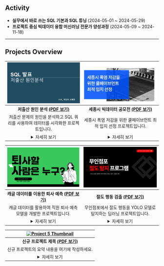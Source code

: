 











## Activity
- **실무에서 바로 쓰는 SQL 기본과 SQL 튜닝** (2024-05-01 ~ 2024-05-29)
- **프로젝트 중심 빅데이터 융합 머신러닝 전문가 양성과정** (2024-05-09 ~ 2024-11-18)

---

## Projects Overview

| [![SQL_표지](SQL_표지.png)](./11조_박진우_조혜정.pdf) | [![Project 2 Thumbnail](공모전_표지.png)](./세종시_폭염_저감을_위한_쿨페이브먼트_최적_입지_선정.pdf) |
|:------------------------------------------------------:|:-------------------------------------------------------------:|
| **저출산 원인 분석** [**(PDF 보기)**](./11조_박진우_조혜정.pdf) | **세종시 빅데이터 공모전** [**(PDF 보기)**](./세종시_폭염_저감을_위한_쿨페이브먼트_최적_입지_선정.pdf) |
| 저출산 문제의 원인을 분석하고 SQL 쿼리를 사용하여 데이터를 시각화한 프로젝트입니다. | 세종시 폭염 저감을 위한 쿨페이브먼트 최적 입지 선정 프로젝트입니다. |
| <details><summary>자세히 보기</summary> <div align="left"> 이 프로젝트는 저출산 문제의 원인을 데이터 기반으로 분석하였습니다. 주요 작업: <br> - SQL 쿼리를 사용하여 데이터 전처리 <br> - Tableau를 활용한 시각화 <br> - 분석 결과를 바탕으로 정책 제안 </div> </details> | <details><summary>자세히 보기</summary> <div align="left"> 이 프로젝트는 세종시의 폭염 저감을 위해 쿨페이브먼트 설치를 위한 최적의 위치를 선정하였습니다. 주요 작업: <br> - Python과 Pandas를 사용한 데이터 분석 <br> - Tableau를 활용한 데이터 시각화 <br> - 지역별 열섬 현상 분석 </div> </details> |

| [![Project 3 Thumbnail](퇴사예측_표지.png)](./피드백_후_최종_퇴사자예측.pdf) | [![Project 4 Thumbnail](절도탐지_표지.png)](./무인점포_절도탐지_프로그램.pdf) |
|:-------------------------------------------------------------:|:---------------------------------------------------------:|
| **캐글 데이터를 이용한 퇴사 예측** [**(PDF 보기)**](./피드백_후_최종_퇴사자예측.pdf) | **절도 행동 검출** [**(PDF 보기)**](./무인점포_절도탐지_프로그램.pdf) |
| 캐글 데이터를 활용하여 직원 퇴사 예측 모델을 개발한 프로젝트입니다. | 무인점포에서 절도 행동을 YOLO 모델로 탐지하는 딥러닝 프로젝트입니다. |
| <details><summary>자세히 보기</summary> <div align="left"> 이 프로젝트는 캐글 데이터셋을 활용하여 직원 퇴사 예측 모델을 개발하였습니다. 주요 작업: <br> - Scikit-learn을 사용한 모델 개발 <br> - SHAP 분석을 통해 주요 변수 도출 <br> - 모델 성능 평가 (ROC 커브, 정확도) </div> </details> | <details><summary>자세히 보기</summary> <div align="left"> 이 프로젝트는 무인점포에서 절도 행동을 탐지하기 위한 딥러닝 모델을 개발하였습니다. 주요 작업: <br> - YOLO를 활용한 물체 탐지 모델 개발 <br> - OpenCV를 사용한 영상 처리 <br> - 경고 시스템 구축 </div> </details> |

| [![Project 5 Thumbnail](신규프로젝트_표지.png)](./신규프로젝트_파일.pdf) |
|:-------------------------------------------------------------------:|
| **신규 프로젝트 제목** [**(PDF 보기)**](./고객세분화분석.pdf) |
| 신규 프로젝트의 요약 내용을 여기에 작성하세요. |
| <details><summary>자세히 보기</summary> <div align="left"> 이 프로젝트는 다음과 같은 작업을 포함합니다: <br> - 주요 작업 1 <br> - 주요 작업 2 <br> - 주요 작업 3 </div> </details> |

